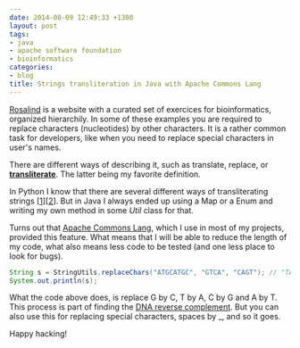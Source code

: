 ```yaml
---
date: 2014-08-09 12:49:33 +1300
layout: post
tags:
- java
- apache software foundation
- bioinformatics
categories:
- blog
title: Strings transliteration in Java with Apache Commons Lang
---
```


[Rosalind](http://rosalind.info) is a website with a curated set of exercices for bioinformatics, organized hierarchily. 
In some of these examples you are required to replace characters (nucleotides) by other characters. It is a rather common 
task for developers, like when you need to replace special characters in user's names.

There are different ways of describing it, such as translate, replace, or **[transliterate](http://en.wikipedia.org/wiki/Transliteration)**. The latter being my favorite definition. 

In Python I know that there are several different ways of transliterating strings 
\[[1](https://pypi.python.org/pypi/transliterate)\]\[[2](http://blog.lebowtech.com/blog/programming/python/transliterate-with-python.html)\]. But in Java I always ended up using a Map or a Enum and writing my own method in some *Util* class for that.

Turns out that [Apache Commons Lang](http://commons.apache.org), which I use in most of my projects, 
provided this feature. What means that I will be able to reduce the length of my code, what also means 
less code to be tested (and one less place to look for bugs).

```java
String s = StringUtils.replaceChars("ATGCATGC", "GTCA", "CAGT"); // "TACGTACG"
System.out.println(s);
```

What the code above does, is replace G by C, T by A, C by G and A by T. This process is part of finding the 
[DNA reverse complement](http://www.bioinformatics.org/sms/rev_comp.html). But you can also use this for replacing 
special characters, spaces by _, and so it goes.

Happy hacking!
